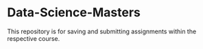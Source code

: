 # Data-Science-Masters
This repository is for saving and submitting assignments within the respective course.
